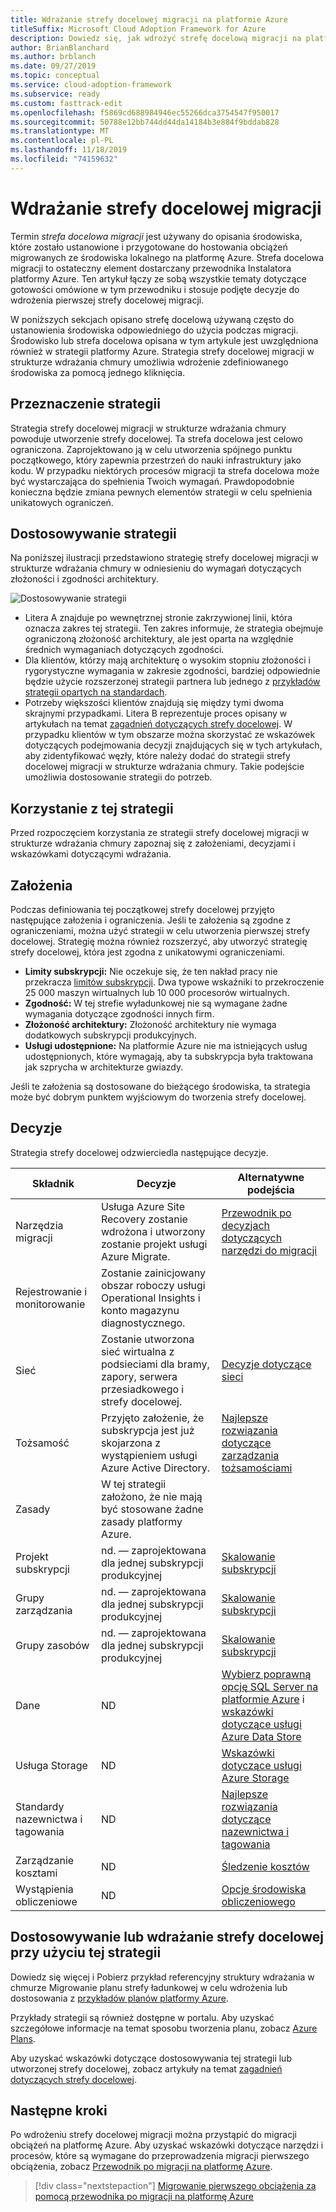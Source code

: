 ```yaml
---
title: Wdrażanie strefy docelowej migracji na platformie Azure
titleSuffix: Microsoft Cloud Adoption Framework for Azure
description: Dowiedz się, jak wdrożyć strefę docelową migracji na platformie Azure.
author: BrianBlanchard
ms.author: brblanch
ms.date: 09/27/2019
ms.topic: conceptual
ms.service: cloud-adoption-framework
ms.subservice: ready
ms.custom: fasttrack-edit
ms.openlocfilehash: f5869cd688984946ec55266dca3754547f950017
ms.sourcegitcommit: 50788e12bb744dd44da14184b3e884f9bddab828
ms.translationtype: MT
ms.contentlocale: pl-PL
ms.lasthandoff: 11/18/2019
ms.locfileid: "74159632"
---
```

# <a name="deploy-a-migration-landing-zone"></a>Wdrażanie strefy docelowej migracji

Termin *strefa docelowa migracji* jest używany do opisania środowiska, które zostało ustanowione i przygotowane do hostowania obciążeń migrowanych ze środowiska lokalnego na platformę Azure. Strefa docelowa migracji to ostateczny element dostarczany przewodnika Instalatora platformy Azure. Ten artykuł łączy ze sobą wszystkie tematy dotyczące gotowości omówione w tym przewodniku i stosuje podjęte decyzje do wdrożenia pierwszej strefy docelowej migracji.

W poniższych sekcjach opisano strefę docelową używaną często do ustanowienia środowiska odpowiedniego do użycia podczas migracji. Środowisko lub strefa docelowa opisana w tym artykule jest uwzględniona również w strategii platformy Azure. Strategia strefy docelowej migracji w strukturze wdrażania chmury umożliwia wdrożenie zdefiniowanego środowiska za pomocą jednego kliknięcia.

## <a name="purpose-of-the-blueprint"></a>Przeznaczenie strategii

Strategia strefy docelowej migracji w strukturze wdrażania chmury powoduje utworzenie strefy docelowej. Ta strefa docelowa jest celowo ograniczona. Zaprojektowano ją w celu utworzenia spójnego punktu początkowego, który zapewnia przestrzeń do nauki infrastruktury jako kodu. W przypadku niektórych procesów migracji ta strefa docelowa może być wystarczająca do spełnienia Twoich wymagań. Prawdopodobnie konieczna będzie zmiana pewnych elementów strategii w celu spełnienia unikatowych ograniczeń.

## <a name="blueprint-alignment"></a>Dostosowywanie strategii

Na poniższej ilustracji przedstawiono strategię strefy docelowej migracji w strukturze wdrażania chmury w odniesieniu do wymagań dotyczących złożoności i zgodności architektury.

![Dostosowywanie strategii](../../_images/ready/blueprint-overview.png)

- Litera A znajduje po wewnętrznej stronie zakrzywionej linii, która oznacza zakres tej strategii. Ten zakres informuje, że strategia obejmuje ograniczoną złożoność architektury, ale jest oparta na względnie średnich wymaganiach dotyczących zgodności.
- Dla klientów, którzy mają architekturę o wysokim stopniu złożoności i rygorystyczne wymagania w zakresie zgodności, bardziej odpowiednie będzie użycie rozszerzonej strategii partnera lub jednego z [przykładów strategii opartych na standardach](https://docs.microsoft.com/azure/governance/blueprints/samples).
- Potrzeby większości klientów znajdują się między tymi dwoma skrajnymi przypadkami. Litera B reprezentuje proces opisany w artykułach na temat [zagadnień dotyczących strefy docelowej](../considerations/index.md). W przypadku klientów w tym obszarze można skorzystać ze wskazówek dotyczących podejmowania decyzji znajdujących się w tych artykułach, aby zidentyfikować węzły, które należy dodać do strategii strefy docelowej migracji w strukturze wdrażania chmury. Takie podejście umożliwia dostosowanie strategii do potrzeb.

## <a name="use-this-blueprint"></a>Korzystanie z tej strategii

Przed rozpoczęciem korzystania ze strategii strefy docelowej migracji w strukturze wdrażania chmury zapoznaj się z założeniami, decyzjami i wskazówkami dotyczącymi wdrażania.

## <a name="assumptions"></a>Założenia

Podczas definiowania tej początkowej strefy docelowej przyjęto następujące założenia i ograniczenia. Jeśli te założenia są zgodne z ograniczeniami, można użyć strategii w celu utworzenia pierwszej strefy docelowej. Strategię można również rozszerzyć, aby utworzyć strategię strefy docelowej, która jest zgodna z unikatowymi ograniczeniami.

- **Limity subskrypcji:** Nie oczekuje się, że ten nakład pracy nie przekracza [limitów subskrypcji](https://docs.microsoft.com/azure/azure-subscription-service-limits). Dwa typowe wskaźniki to przekroczenie 25 000 maszyn wirtualnych lub 10 000 procesorów wirtualnych.
- **Zgodność:** W tej strefie wyładunkowej nie są wymagane żadne wymagania dotyczące zgodności innych firm.
- **Złożoność architektury:** Złożoność architektury nie wymaga dodatkowych subskrypcji produkcyjnych.
- **Usługi udostępnione:** Na platformie Azure nie ma istniejących usług udostępnionych, które wymagają, aby ta subskrypcja była traktowana jak szprycha w architekturze gwiazdy.

Jeśli te założenia są dostosowane do bieżącego środowiska, ta strategia może być dobrym punktem wyjściowym do tworzenia strefy docelowej.

## <a name="decisions"></a>Decyzje

Strategia strefy docelowej odzwierciedla następujące decyzje.

| Składnik | Decyzje | Alternatywne podejścia |
|---------|---------|---------|
|Narzędzia migracji|Usługa Azure Site Recovery zostanie wdrożona i utworzony zostanie projekt usługi Azure Migrate.|[Przewodnik po decyzjach dotyczących narzędzi do migracji](../../decision-guides/migrate-decision-guide/index.md)|
|Rejestrowanie i monitorowanie|Zostanie zainicjowany obszar roboczy usługi Operational Insights i konto magazynu diagnostycznego.|         |
|Sieć|Zostanie utworzona sieć wirtualna z podsieciami dla bramy, zapory, serwera przesiadkowego i strefy docelowej.|[Decyzje dotyczące sieci](../considerations/networking-options.md)|
|Tożsamość|Przyjęto założenie, że subskrypcja jest już skojarzona z wystąpieniem usługi Azure Active Directory.|[Najlepsze rozwiązania dotyczące zarządzania tożsamościami](https://docs.microsoft.com/azure/security/azure-security-identity-management-best-practices?toc=https://docs.microsoft.com/azure/cloud-adoption-framework/toc.json&bc=https://docs.microsoft.com/azure/cloud-adoption-framework/_bread/toc.json)         |
|Zasady|W tej strategii założono, że nie mają być stosowane żadne zasady platformy Azure.|         |
|Projekt subskrypcji|nd. — zaprojektowana dla jednej subskrypcji produkcyjnej|[Skalowanie subskrypcji](../azure-best-practices/scaling-subscriptions.md)|
|Grupy zarządzania|nd. — zaprojektowana dla jednej subskrypcji produkcyjnej|[Skalowanie subskrypcji](../azure-best-practices/scaling-subscriptions.md)         |
|Grupy zasobów|nd. — zaprojektowana dla jednej subskrypcji produkcyjnej|[Skalowanie subskrypcji](../azure-best-practices/scaling-subscriptions.md)         |
|Dane|ND|[Wybierz poprawną opcję SQL Server na platformie Azure](https://docs.microsoft.com/azure/sql-database/sql-database-paas-vs-sql-server-iaas) i [wskazówki dotyczące usługi Azure Data Store](https://docs.microsoft.com/azure/architecture/guide/technology-choices/data-store-overview) |
|Usługa Storage|ND|[Wskazówki dotyczące usługi Azure Storage](../considerations/storage-options.md)         |
|Standardy nazewnictwa i tagowania|ND|[Najlepsze rozwiązania dotyczące nazewnictwa i tagowania](../azure-best-practices/naming-and-tagging.md)         |
|Zarządzanie kosztami|ND|[Śledzenie kosztów](../azure-best-practices/track-costs.md)|
|Wystąpienia obliczeniowe|ND|[Opcje środowiska obliczeniowego](../considerations/compute-options.md)|

## <a name="customize-or-deploy-a-landing-zone-from-this-blueprint"></a>Dostosowywanie lub wdrażanie strefy docelowej przy użyciu tej strategii

Dowiedz się więcej i Pobierz przykład referencyjny struktury wdrażania w chmurze Migrowanie planu strefy ładunkowej w celu wdrożenia lub dostosowania z [przykładów planów platformy Azure](https://docs.microsoft.com/azure/governance/blueprints/samples).

Przykłady strategii są również dostępne w portalu. Aby uzyskać szczegółowe informacje na temat sposobu tworzenia planu, zobacz [Azure Plans](./govern-org-compliance.md?tabs=azureblueprints#create-a-blueprint).

Aby uzyskać wskazówki dotyczące dostosowywania tej strategii lub utworzonej strefy docelowej, zobacz artykuły na temat [zagadnień dotyczących strefy docelowej](../considerations/index.md).

## <a name="next-steps"></a>Następne kroki

Po wdrożeniu strefy docelowej migracji można przystąpić do migracji obciążeń na platformę Azure.
Aby uzyskać wskazówki dotyczące narzędzi i procesów, które są wymagane do przeprowadzenia migracji pierwszego obciążenia, zobacz [Przewodnik po migracji na platformę Azure](../../migrate/azure-migration-guide/index.md).

> [!div class="nextstepaction"]
> [Migrowanie pierwszego obciążenia za pomocą przewodnika po migracji na platformę Azure](../../migrate/azure-migration-guide/index.md)
